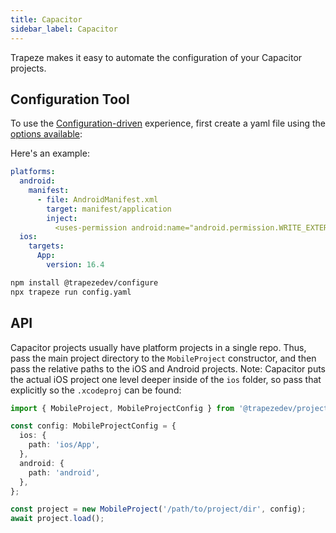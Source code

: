 ```yaml
---
title: Capacitor
sidebar_label: Capacitor
---
```


Trapeze makes it easy to automate the configuration of your Capacitor projects.

## Configuration Tool

To use the [Configuration-driven](../configuration-tool) experience, first create a yaml file using the [options available](../configuration-tool):

Here's an example:

```yaml title="config.yaml"
platforms:
  android:
    manifest:
      - file: AndroidManifest.xml
        target: manifest/application
        inject:
          <uses-permission android:name="android.permission.WRITE_EXTERNAL_STORAGE" />
  ios:
    targets:
      App:
        version: 16.4

```

```bash
npm install @trapezedev/configure
npx trapeze run config.yaml
```

## API

Capacitor projects usually have platform projects in a single repo. Thus, pass the main project directory to the `MobileProject` constructor, and then pass the relative paths to the iOS and Android projects. Note: Capacitor puts the actual iOS project one level deeper inside of the `ios` folder, so pass that explicitly so the `.xcodeproj` can be found:

```typescript
import { MobileProject, MobileProjectConfig } from '@trapezedev/project';

const config: MobileProjectConfig = {
  ios: {
    path: 'ios/App',
  },
  android: {
    path: 'android',
  },
};

const project = new MobileProject('/path/to/project/dir', config);
await project.load();
```
